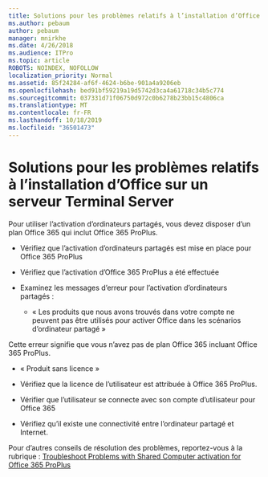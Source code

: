 ```yaml
---
title: Solutions pour les problèmes relatifs à l’installation d’Office sur un serveur Terminal Server
ms.author: pebaum
author: pebaum
manager: mnirkhe
ms.date: 4/26/2018
ms.audience: ITPro
ms.topic: article
ROBOTS: NOINDEX, NOFOLLOW
localization_priority: Normal
ms.assetid: 85f24284-af6f-4624-b6be-901a4a9206eb
ms.openlocfilehash: bed91bf59219a19d5742d3ca4a61718c34b5c774
ms.sourcegitcommit: 037331d71f06750d972c0b6278b23bb15c4806ca
ms.translationtype: MT
ms.contentlocale: fr-FR
ms.lasthandoff: 10/18/2019
ms.locfileid: "36501473"
---
```

# <a name="solutions-for-issues-around-installing-office-on-a-terminal-server"></a>Solutions pour les problèmes relatifs à l’installation d’Office sur un serveur Terminal Server

Pour utiliser l’activation d’ordinateurs partagés, vous devez disposer d’un plan Office 365 qui inclut Office 365 ProPlus.
  
- Vérifiez que l’activation d’ordinateurs partagés est mise en place pour Office 365 ProPlus
    
- Vérifiez que l’activation d’Office 365 ProPlus a été effectuée
    
- Examinez les messages d’erreur pour l’activation d’ordinateurs partagés :
    
  - « Les produits que nous avons trouvés dans votre compte ne peuvent pas être utilisés pour activer Office dans les scénarios d’ordinateur partagé »
  
Cette erreur signifie que vous n’avez pas de plan Office 365 incluant Office 365 ProPlus.
    
  - « Produit sans licence »
    
  - Vérifiez que la licence de l’utilisateur est attribuée à Office 365 ProPlus.
    
  - Vérifier que l’utilisateur se connecte avec son compte d’utilisateur pour Office 365
    
  - Vérifiez qu’il existe une connectivité entre l’ordinateur partagé et Internet.
    
Pour d’autres conseils de résolution des problèmes, reportez-vous à la rubrique : [Troubleshoot Problems with Shared Computer activation for Office 365 ProPlus](https://docs.microsoft.com/DeployOffice/troubleshoot-issues-with-shared-computer-activation-for-office-365-proplus)
  

